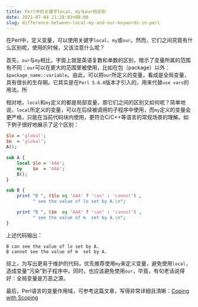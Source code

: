 ```yaml
---
title: Perl中的关键字local、my与our的区别
date: 2021-07-04 21:28:03+08:00
slug: difference-between-local-my-and-our-keywords-in-perl
---
```


在Perl中，定义变量，可以使用关键字`local`、`my`或`our`。然而，它们之间究竟有什么区别呢，使用的时候，又该注意什么呢？

首先，`our`与`my`相比，字面上就是英语复数和单数的区别，暗示了变量所属的范围有不同：`our`可以在更大的范围里被使用，比如在包（package）以外：`$package_name::variable`。由此，可以把`our`所定义的变量，看成是全局变量，具有很长的生存期。它其实是在`Perl 5.6.0`版本才引入的，用来代替`use vars`的用法。所

相对地，`local`和`my`定义的都是局部变量，那它们之间的区别又如何呢？简单地说，`local`所定义的变量，可以在后续被调用的子程序中使用，而`my`定义的变量会更严格，只能在当前代码块内使用，更符合C/C++等语言的常规场景的理解。如下例子很好地展示了这个区别：

```perl
$lo = 'global';
$m  = 'global';
A();

sub A {
    local $lo = 'AAA';
    my    $m  = 'AAA';
    B();
}

sub B {
    print "B ", ($lo eq 'AAA' ? 'can' : 'cannot') ,
          " see the value of lo set by A.\n";

    print "B ", ($m  eq 'AAA' ? 'can' : 'cannot') ,
          " see the value of m  set by A.\n";
}
```

上述代码输出：

```
B can see the value of lo set by A.
B cannot see the value of m  set by A.
```

综上，为写出更易于维护的代码，优先推荐使用`my`来定义变量，避免使用`local`，造成变量“污染”到子程序中。同时，也应该避免使用`our`，毕竟，有句老话说得好：全局变量是万恶之源。

最后，Perl语言的变量作用域，可参考这篇文章，写得非常详细且清晰：[Coping with Scoping](https://perl.plover.com/FAQs/Namespaces.html)
